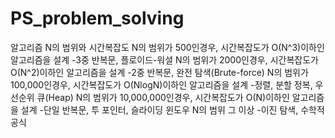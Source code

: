 # PS_problem_solving
알고리즘 N의 범위와 시간복잡도
N의 범위가 500인경우, 시간복잡도가 O(N^3)이하인 알고리즘을 설계
-3중 반복문, 플로이드-워셜
N의 범위가 2000인경우, 시간복잡도가 O(N^2)이하인 알고리즘을 설계
-2중 반복문, 완전 탐색(Brute-force)
N의 범위가 100,000인경우, 시간복잡도가 O(NlogN)이하인 알고리즘을 설계
-정렬, 분할 정복, 우선순위 큐(Heap)
N의 범위가 10,000,000인경우, 시간복잡도가 O(N)이하인 알고리즘을 설계
-단일 반복문, 투 포인터, 슬라이딩 윈도우
N의 범위 그 이상
-이진 탐색, 수학적 공식

